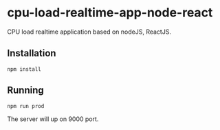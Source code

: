 # cpu-load-realtime-app-node-react
CPU load realtime application based on nodeJS, ReactJS.

## Installation

```shell
npm install
```

## Running

```shell
npm run prod
```

The server will up on 9000 port.